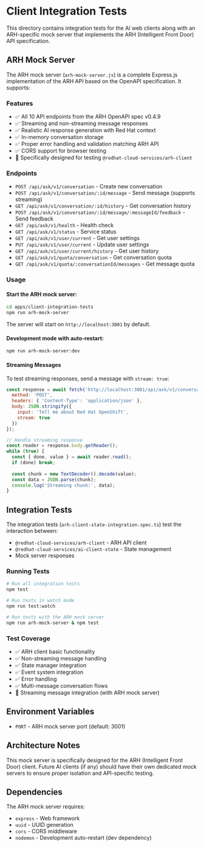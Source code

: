 # Client Integration Tests

This directory contains integration tests for the AI web clients along with an ARH-specific mock server that implements the ARH (Intelligent Front Door) API specification.

## ARH Mock Server

The ARH mock server (`arh-mock-server.js`) is a complete Express.js implementation of the ARH API based on the OpenAPI specification. It supports:

### Features
- ✅ All 10 API endpoints from the ARH OpenAPI spec v0.4.9
- ✅ Streaming and non-streaming message responses
- ✅ Realistic AI response generation with Red Hat context
- ✅ In-memory conversation storage
- ✅ Proper error handling and validation matching ARH API
- ✅ CORS support for browser testing
- 🔧 Specifically designed for testing `@redhat-cloud-services/arh-client`

### Endpoints

- `POST /api/ask/v1/conversation` - Create new conversation
- `POST /api/ask/v1/conversation/:id/message` - Send message (supports streaming)
- `GET /api/ask/v1/conversation/:id/history` - Get conversation history
- `POST /api/ask/v1/conversation/:id/message/:messageId/feedback` - Send feedback
- `GET /api/ask/v1/health` - Health check
- `GET /api/ask/v1/status` - Service status
- `GET /api/ask/v1/user/current` - Get user settings
- `PUT /api/ask/v1/user/current` - Update user settings
- `GET /api/ask/v1/user/current/history` - Get user history
- `GET /api/ask/v1/quota/conversation` - Get conversation quota
- `GET /api/ask/v1/quota/:conversationId/messages` - Get message quota

### Usage

#### Start the ARH mock server:
```bash
cd apps/client-integration-tests
npm run arh-mock-server
```

The server will start on `http://localhost:3001` by default.

#### Development mode with auto-restart:
```bash
npm run arh-mock-server:dev
```

#### Streaming Messages
To test streaming responses, send a message with `stream: true`:

```javascript
const response = await fetch('http://localhost:3001/api/ask/v1/conversation/:id/message', {
  method: 'POST',
  headers: { 'Content-Type': 'application/json' },
  body: JSON.stringify({
    input: 'Tell me about Red Hat OpenShift',
    stream: true
  })
});

// Handle streaming response
const reader = response.body.getReader();
while (true) {
  const { done, value } = await reader.read();
  if (done) break;
  
  const chunk = new TextDecoder().decode(value);
  const data = JSON.parse(chunk);
  console.log('Streaming chunk:', data);
}
```

## Integration Tests

The integration tests (`arh-client-state-integration.spec.ts`) test the interaction between:
- `@redhat-cloud-services/arh-client` - ARH API client
- `@redhat-cloud-services/ai-client-state` - State management
- Mock server responses

### Running Tests

```bash
# Run all integration tests
npm test

# Run tests in watch mode
npm run test:watch

# Run tests with the ARH mock server
npm run arh-mock-server & npm test
```

### Test Coverage

- ✅ ARH client basic functionality
- ✅ Non-streaming message handling
- ✅ State manager integration
- ✅ Event system integration
- ✅ Error handling
- ✅ Multi-message conversation flows
- 🔄 Streaming message integration (with ARH mock server)

## Environment Variables

- `PORT` - ARH mock server port (default: 3001)

## Architecture Notes

This mock server is specifically designed for the ARH (Intelligent Front Door) client. Future AI clients (if any) should have their own dedicated mock servers to ensure proper isolation and API-specific testing.

## Dependencies

The ARH mock server requires:
- `express` - Web framework
- `uuid` - UUID generation
- `cors` - CORS middleware
- `nodemon` - Development auto-restart (dev dependency) 